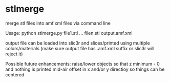 stlmerge
========

merge stl files into amf.xml files via command line

Usage:
  python stlmerge.py file1.stl ... filen.stl output.amf.xml
  
  output file can be loaded into slic3r and slices/printed using multiple colors/materials (make sure output file has .amf.xml suffix or slic3r will reject it)
  
Possible future enhancements:
  raise/lower objects so that z minimum - 0 and nothing is printed mid-air
  offset in x and/or y directioy so things can be centered
